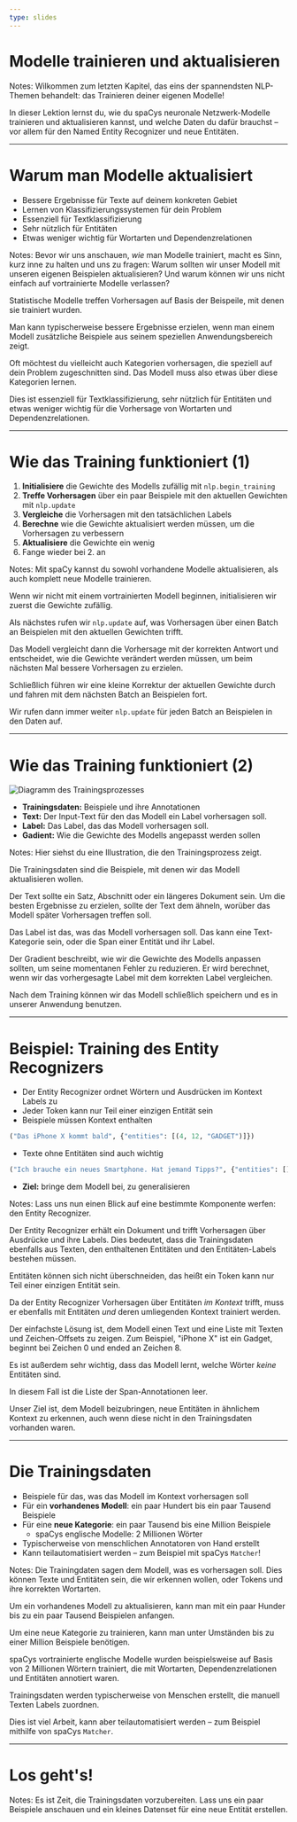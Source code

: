 ```yaml
---
type: slides
---
```


# Modelle trainieren und aktualisieren

Notes: Wilkommen zum letzten Kapitel, das eins der spannendsten NLP-Themen
behandelt: das Trainieren deiner eigenen Modelle!

In dieser Lektion lernst du, wie du spaCys neuronale Netzwerk-Modelle trainieren
und aktualisieren kannst, und welche Daten du dafür brauchst – vor allem für den
Named Entity Recognizer und neue Entitäten.

---

# Warum man Modelle aktualisiert

- Bessere Ergebnisse für Texte auf deinem konkreten Gebiet
- Lernen von Klassifizierungssystemen für dein Problem
- Essenziell für Textklassifizierung
- Sehr nützlich für Entitäten
- Etwas weniger wichtig für Wortarten und Dependenzrelationen

Notes: Bevor wir uns anschauen, _wie_ man Modelle trainiert, macht es Sinn, kurz
inne zu halten und uns zu fragen: Warum sollten wir unser Modell mit unseren
eigenen Beispielen aktualisieren? Und warum können wir uns nicht einfach auf
vortrainierte Modelle verlassen?

Statistische Modelle treffen Vorhersagen auf Basis der Beispeile, mit denen sie
trainiert wurden.

Man kann typischerweise bessere Ergebnisse erzielen, wenn man einem Modell
zusätzliche Beispiele aus seinem speziellen Anwendungsbereich zeigt.

Oft möchtest du vielleicht auch Kategorien vorhersagen, die speziell auf dein
Problem zugeschnitten sind. Das Modell muss also etwas über diese Kategorien
lernen.

Dies ist essenziell für Textklassifizierung, sehr nützlich für Entitäten und
etwas weniger wichtig für die Vorhersage von Wortarten und Dependenzrelationen.

---

# Wie das Training funktioniert (1)

1. **Initialisiere** die Gewichte des Modells zufällig mit `nlp.begin_training`
2. **Treffe Vorhersagen** über ein paar Beispiele mit den aktuellen Gewichten
   mit `nlp.update`
3. **Vergleiche** die Vorhersagen mit den tatsächlichen Labels
4. **Berechne** wie die Gewichte aktualisiert werden müssen, um die Vorhersagen
   zu verbessern
5. **Aktualisiere** die Gewichte ein wenig
6. Fange wieder bei 2. an

Notes: Mit spaCy kannst du sowohl vorhandene Modelle aktualisieren, als auch
komplett neue Modelle trainieren.

Wenn wir nicht mit einem vortrainierten Modell beginnen, initialisieren wir
zuerst die Gewichte zufällig.

Als nächstes rufen wir `nlp.update` auf, was Vorhersagen über einen Batch an
Beispielen mit den aktuellen Gewichten trifft.

Das Modell vergleicht dann die Vorhersage mit der korrekten Antwort und
entscheidet, wie die Gewichte verändert werden müssen, um beim nächsten Mal
bessere Vorhersagen zu erzielen.

Schließlich führen wir eine kleine Korrektur der aktuellen Gewichte durch und
fahren mit dem nächsten Batch an Beispielen fort.

Wir rufen dann immer weiter `nlp.update` für jeden Batch an Beispielen in den
Daten auf.

---

# Wie das Training funktioniert (2)

<img src="/training_de.png" alt="Diagramm des Trainingsprozesses" />

- **Trainingsdaten:** Beispiele und ihre Annotationen
- **Text:** Der Input-Text für den das Modell ein Label vorhersagen soll.
- **Label:** Das Label, das das Modell vorhersagen soll.
- **Gadient:** Wie die Gewichte des Modells angepasst werden sollen

Notes: Hier siehst du eine Illustration, die den Trainingsprozess zeigt.

Die Trainingsdaten sind die Beispiele, mit denen wir das Modell aktualisieren
wollen.

Der Text sollte ein Satz, Abschnitt oder ein längeres Dokument sein. Um die
besten Ergebnisse zu erzielen, sollte der Text dem ähneln, worüber das Modell
später Vorhersagen treffen soll.

Das Label ist das, was das Modell vorhersagen soll. Das kann eine Text-Kategorie
sein, oder die Span einer Entität und ihr Label.

Der Gradient beschreibt, wie wir die Gewichte des Modells anpassen sollten, um
seine momentanen Fehler zu reduzieren. Er wird berechnet, wenn wir das
vorhergesagte Label mit dem korrekten Label vergleichen.

Nach dem Training können wir das Modell schließlich speichern und es in unserer
Anwendung benutzen.

---

# Beispiel: Training des Entity Recognizers

- Der Entity Recognizer ordnet Wörtern und Ausdrücken im Kontext Labels zu
- Jeder Token kann nur Teil einer einzigen Entität sein
- Beispiele müssen Kontext enthalten

```python
("Das iPhone X kommt bald", {"entities": [(4, 12, "GADGET")]})
```

- Texte ohne Entitäten sind auch wichtig

```python
("Ich brauche ein neues Smartphone. Hat jemand Tipps?", {"entities": []})
```

- **Ziel:** bringe dem Modell bei, zu generalisieren

Notes: Lass uns nun einen Blick auf eine bestimmte Komponente werfen: den Entity
Recognizer.

Der Entity Recognizer erhält ein Dokument und trifft Vorhersagen über Ausdrücke
und ihre Labels. Dies bedeutet, dass die Trainingsdaten ebenfalls aus Texten,
den enthaltenen Entitäten und den Entitäten-Labels bestehen müssen.

Entitäten können sich nicht überschneiden, das heißt ein Token kann nur Teil
einer einzigen Entität sein.

Da der Entity Recognizer Vorhersagen über Entitäten _im Kontext_ trifft, muss er
ebenfalls mit Entitäten _und_ deren umliegenden Kontext trainiert werden.

Der einfachste Lösung ist, dem Modell einen Text und eine Liste mit Texten und
Zeichen-Offsets zu zeigen. Zum Beispiel, "iPhone X" ist ein Gadget, beginnt bei
Zeichen 0 und ended an Zeichen 8.

Es ist außerdem sehr wichtig, dass das Modell lernt, welche Wörter _keine_
Entitäten sind.

In diesem Fall ist die Liste der Span-Annotationen leer.

Unser Ziel ist, dem Modell beizubringen, neue Entitäten in ähnlichem Kontext zu
erkennen, auch wenn diese nicht in den Trainingsdaten vorhanden waren.

---

# Die Trainingsdaten

- Beispiele für das, was das Modell im Kontext vorhersagen soll
- Für ein **vorhandenes Modell**: ein paar Hundert bis ein paar Tausend
  Beispiele
- Für eine **neue Kategorie**: ein paar Tausend bis eine Million Beispiele
  - spaCys englische Modelle: 2 Millionen Wörter
- Typischerweise von menschlichen Annotatoren von Hand erstellt
- Kann teilautomatisiert werden – zum Beispiel mit spaCys `Matcher`!

Notes: Die Trainingdaten sagen dem Modell, was es vorhersagen soll. Dies können
Texte und Entitäten sein, die wir erkennen wollen, oder Tokens und ihre
korrekten Wortarten.

Um ein vorhandenes Modell zu aktualisieren, kann man mit ein paar Hunder bis zu
ein paar Tausend Beispielen anfangen.

Um eine neue Kategorie zu trainieren, kann man unter Umständen bis zu einer
Million Beispiele benötigen.

spaCys vortrainierte englische Modelle wurden beispielsweise auf Basis von 2
Millionen Wörtern trainiert, die mit Wortarten, Dependenzrelationen und
Entitäten annotiert waren.

Trainingsdaten werden typischerweise von Menschen erstellt, die manuell Texten
Labels zuordnen.

Dies ist viel Arbeit, kann aber teilautomatisiert werden – zum Beispiel mithilfe
von spaCys `Matcher`.

---

# Los geht's!

Notes: Es ist Zeit, die Trainingsdaten vorzubereiten. Lass uns ein paar
Beispiele anschauen und ein kleines Datenset für eine neue Entität erstellen.
